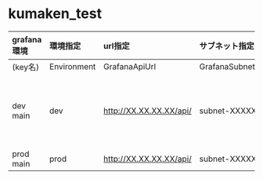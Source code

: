 # kumaken_test

   |grafana環境|環境指定|url指定|サブネット指定|セキュリティグループ指定|備考|
   |:----|:----|:----|:----|:----|:----|
   |(key名)|Environment|GrafanaApiUrl|GrafanaSubnetId|GrafanaSecurityGroupId|
   | dev main | dev | http://XX.XX.XX.XX/api/ | subnet-XXXXXX | sg-XXXXXX |デフォルト値|
   | prod main | prod | http://XX.XX.XX.XX/api/ | subnet-XXXXXX | sg-XXXXXX ||
